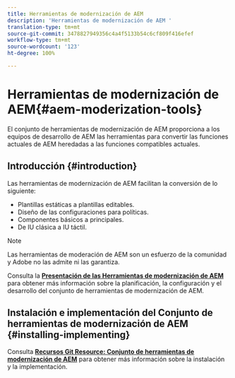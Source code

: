 ```yaml
---
title: Herramientas de modernización de AEM
description: 'Herramientas de modernización de AEM '
translation-type: tm+mt
source-git-commit: 3478827949356c4a4f5133b54c6cf809f416efef
workflow-type: tm+mt
source-wordcount: '123'
ht-degree: 100%

---
```



# Herramientas de modernización de AEM{#aem-moderization-tools}

El conjunto de herramientas de modernización de AEM proporciona a los equipos de desarrollo de AEM las herramientas para convertir las funciones actuales de AEM heredadas a las funciones compatibles actuales.


## Introducción {#introduction}

Las herramientas de modernización de AEM facilitan la conversión de lo siguiente:

* Plantillas estáticas a plantillas editables.
* Diseño de las configuraciones para políticas.
* Componentes básicos a principales.
* De IU clásica a IU táctil.

>[!NOTE]
>Las herramientas de moderación de AEM son un esfuerzo de la comunidad y Adobe no las admite ni las garantiza.

Consulta la **[Presentación de las Herramientas de modernización de AEM](https://opensource.adobe.com/aem-modernize-tools/)** para obtener más información sobre la planificación, la configuración y el desarrollo del conjunto de herramientas de modernización de AEM.

## Instalación e implementación del Conjunto de herramientas de modernización de AEM {#installing-implementing}

Consulta **[Recursos Git Resource: Conjunto de herramientas de modernización de AEM](https://github.com/adobe/aem-modernize-tools)** para obtener más información sobre la instalación y la implementación.

